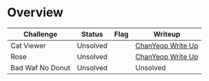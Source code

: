 # Overview

| Challenge  | Status | Flag | Writeup
| ------------- | ------------- |---------| -----|
| Cat Viewer | Unsolved  | |[ChanYeop Write Up](https://kimchanyeops-organization.gitbook.io/chanyeops-blog/write-ups/tenable-ctf-2023/cat-viewer)    |
| Rose  | Unsolved  |    | [ChanYeop Write Up](https://kimchanyeops-organization.gitbook.io/chanyeops-blog/write-ups/tenable-ctf-2023/rose)   |
| Bad Waf No Donut | Unsolved |      |  Unsolved   |
